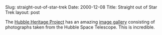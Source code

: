 Slug: straight-out-of-star-trek
Date: 2000-12-08
Title: Straight out of Star Trek
layout: post

The <a href="http://heritage.stsci.edu/">Hubble Heritage Project</a> has an amazing <a href="http://heritage.stsci.edu/public/gallery/galindex.html">image gallery</a> consisting of photographs taken from the Hubble Space Telescope. This is incredible.
